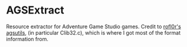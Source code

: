 # AGSExtract

Resource extractor for Adventure Game Studio games. Credit to [rofl0r's agsutils](https://github.com/rofl0r/agsutils), (in particular Clib32.c), which is where I got most of the format information from.